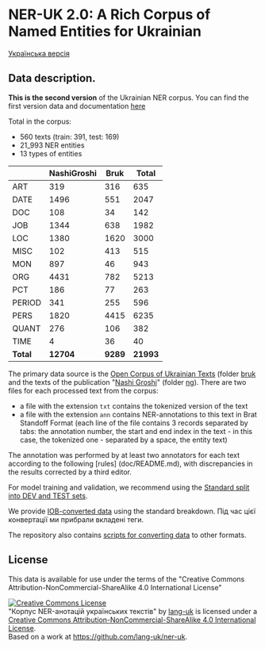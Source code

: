 # NER-UK 2.0: A Rich Corpus of Named Entities for Ukrainian
[Українська версія](README.md)


## Data description.

**This is the second version** of the Ukrainian NER corpus. You can find the first version data and documentation [here](v1.0/)

Total in the corpus:

- 560 texts (train: 391, test: 169)
- 21_993 NER entities
- 13 types of entities

| | **NashiGroshi** | **Bruk** | **Total** |
|----------- |----------------- |---------- |----------- |
| ART | 319 | 316 | 635 |
| DATE | 1496 | 551 | 2047 |
| DOC | 108 | 34 | 142 |
| JOB | 1344 | 638 | 1982 |
| LOC | 1380 | 1620 | 3000 |
| MISC | 102 | 413 | 515 |
| MON | 897 | 46 | 943 |
| ORG | 4431 | 782 | 5213 |
| PCT | 186 | 77 | 263 |
| PERIOD | 341 | 255 | 596 |
| PERS | 1820 | 4415 | 6235 |
| QUANT | 276 | 106 | 382 |
| TIME | 4 | 36 | 40 |
**Total** | **12704** | **9289** | **21993** |

The primary data source is the [Open Corpus of Ukrainian Texts](https://github.com/brown-uk/corpus) (folder [bruk](v2.0/data/bruk/) and the texts of the publication "[Nashi Groshi](https://nashigroshi.org)" (folder [ng](v2.0/data/ng/)).
There are two files for each processed text from the corpus:

- a file with the extension `txt` contains the tokenized version of the text
- a file with the extension `ann` contains NER-annotations to this text in Brat Standoff Format (each line of the file contains 3 records separated by tabs: the annotation number, the start and end index in the text - in this case, the tokenized one - separated by a space, the entity text)

The annotation was performed by at least two annotators for each text according to the following [rules] (doc/README.md), with discrepancies in the results corrected by a third editor.

For model training and validation, we recommend using the [Standard split into DEV and TEST sets](v2.0/data/dev-test-split.txt).

We provide [IOB-converted data](v2.0/iob/) using the standard breakdown. Під час цієї конвертації ми прибрали вкладені теги.

The repository also contains [scripts for converting data](scripts/README.md#Converting-data-to-IOB/BEIOS-formats) to other formats.


## License

This data is available for use under the terms of the "Creative Commons Attribution-NonCommercial-ShareAlike 4.0 International License"

<a rel="license" href="http://creativecommons.org/licenses/by-nc-sa/4.0/"><img alt="Creative Commons License" style="border-width:0" src="https://i.creativecommons.org/l/by-nc-sa/4.0/88x31.png" /></a><br /><span xmlns:dct="http://purl.org/dc/terms/" href="http://purl.org/dc/dcmitype/Dataset" property="dct:title" rel="dct:type">"Корпус NER-анотацій українських текстів"</span> by <a xmlns:cc="http://creativecommons.org/ns#" href="https://github.com/lang-uk" property="cc:attributionName" rel="cc:attributionURL">lang-uk</a> is licensed under a <a rel="license" href="http://creativecommons.org/licenses/by-nc-sa/4.0/">Creative Commons Attribution-NonCommercial-ShareAlike 4.0 International License</a>.<br />Based on a work at <a xmlns:dct="http://purl.org/dc/terms/" href="https://github.com/lang-uk/ner-uk" rel="dct:source">https://github.com/lang-uk/ner-uk</a>.
